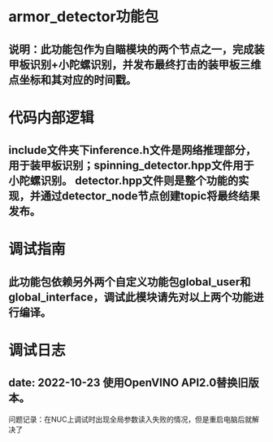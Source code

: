# armor_detector功能包
## 说明：此功能包作为自瞄模块的两个节点之一，完成装甲板识别+小陀螺识别，并发布最终打击的装甲板三维点坐标和其对应的时间戳。
#
# 代码内部逻辑
## include文件夹下inference.h文件是网络推理部分，用于装甲板识别；spinning_detector.hpp文件用于小陀螺识别。 detector.hpp文件则是整个功能的实现，并通过detector_node节点创建topic将最终结果发布。
#
# 调试指南
## 此功能包依赖另外两个自定义功能包global_user和global_interface，调试此模块请先对以上两个功能进行编译。
#
# 调试日志
## date: 2022-10-23 使用OpenVINO API2.0替换旧版本。
问题记录：在NUC上调试时出现全局参数读入失败的情况，但是重启电脑后就解决了




